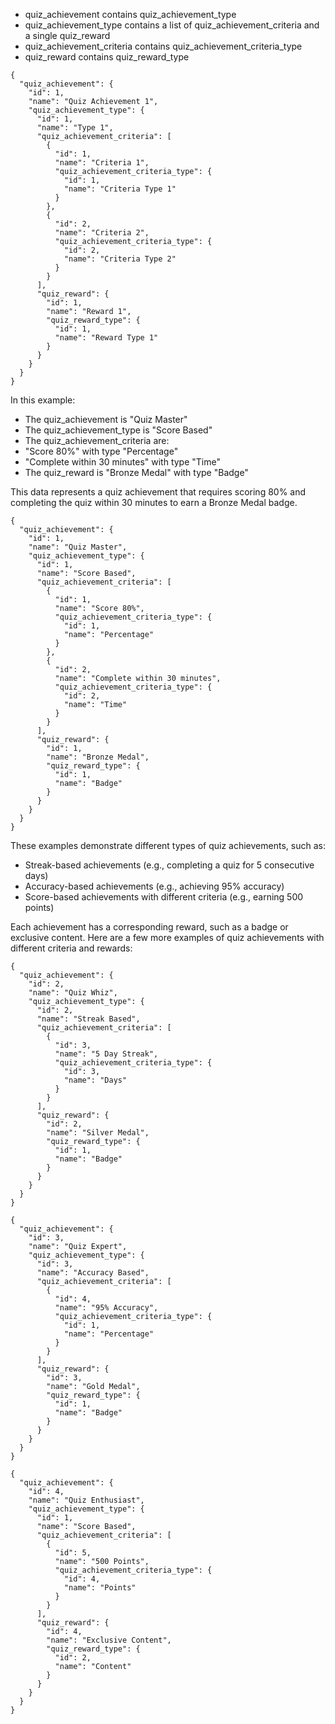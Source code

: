 

- quiz_achievement contains quiz_achievement_type
- quiz_achievement_type contains a list of quiz_achievement_criteria and a single quiz_reward
- quiz_achievement_criteria contains quiz_achievement_criteria_type
- quiz_reward contains quiz_reward_type

```
{
  "quiz_achievement": {
    "id": 1,
    "name": "Quiz Achievement 1",
    "quiz_achievement_type": {
      "id": 1,
      "name": "Type 1",
      "quiz_achievement_criteria": [
        {
          "id": 1,
          "name": "Criteria 1",
          "quiz_achievement_criteria_type": {
            "id": 1,
            "name": "Criteria Type 1"
          }
        },
        {
          "id": 2,
          "name": "Criteria 2",
          "quiz_achievement_criteria_type": {
            "id": 2,
            "name": "Criteria Type 2"
          }
        }
      ],
      "quiz_reward": {
        "id": 1,
        "name": "Reward 1",
        "quiz_reward_type": {
          "id": 1,
          "name": "Reward Type 1"
        }
      }
    }
  }
}
```

In this example:

- The quiz_achievement is "Quiz Master"
- The quiz_achievement_type is "Score Based"
- The quiz_achievement_criteria are:
- "Score 80%" with type "Percentage"
- "Complete within 30 minutes" with type "Time"
- The quiz_reward is "Bronze Medal" with type "Badge"

This data represents a quiz achievement that requires scoring 80% and completing the quiz within 30 minutes to earn a Bronze Medal badge.

```
{
  "quiz_achievement": {
    "id": 1,
    "name": "Quiz Master",
    "quiz_achievement_type": {
      "id": 1,
      "name": "Score Based",
      "quiz_achievement_criteria": [
        {
          "id": 1,
          "name": "Score 80%",
          "quiz_achievement_criteria_type": {
            "id": 1,
            "name": "Percentage"
          }
        },
        {
          "id": 2,
          "name": "Complete within 30 minutes",
          "quiz_achievement_criteria_type": {
            "id": 2,
            "name": "Time"
          }
        }
      ],
      "quiz_reward": {
        "id": 1,
        "name": "Bronze Medal",
        "quiz_reward_type": {
          "id": 1,
          "name": "Badge"
        }
      }
    }
  }
}
```

These examples demonstrate different types of quiz achievements, such as:

- Streak-based achievements (e.g., completing a quiz for 5 consecutive days)
- Accuracy-based achievements (e.g., achieving 95% accuracy)
- Score-based achievements with different criteria (e.g., earning 500 points)

Each achievement has a corresponding reward, such as a badge or exclusive content.
Here are a few more examples of quiz achievements with different criteria and rewards:

```
{
  "quiz_achievement": {
    "id": 2,
    "name": "Quiz Whiz",
    "quiz_achievement_type": {
      "id": 2,
      "name": "Streak Based",
      "quiz_achievement_criteria": [
        {
          "id": 3,
          "name": "5 Day Streak",
          "quiz_achievement_criteria_type": {
            "id": 3,
            "name": "Days"
          }
        }
      ],
      "quiz_reward": {
        "id": 2,
        "name": "Silver Medal",
        "quiz_reward_type": {
          "id": 1,
          "name": "Badge"
        }
      }
    }
  }
}

{
  "quiz_achievement": {
    "id": 3,
    "name": "Quiz Expert",
    "quiz_achievement_type": {
      "id": 3,
      "name": "Accuracy Based",
      "quiz_achievement_criteria": [
        {
          "id": 4,
          "name": "95% Accuracy",
          "quiz_achievement_criteria_type": {
            "id": 1,
            "name": "Percentage"
          }
        }
      ],
      "quiz_reward": {
        "id": 3,
        "name": "Gold Medal",
        "quiz_reward_type": {
          "id": 1,
          "name": "Badge"
        }
      }
    }
  }
}

{
  "quiz_achievement": {
    "id": 4,
    "name": "Quiz Enthusiast",
    "quiz_achievement_type": {
      "id": 1,
      "name": "Score Based",
      "quiz_achievement_criteria": [
        {
          "id": 5,
          "name": "500 Points",
          "quiz_achievement_criteria_type": {
            "id": 4,
            "name": "Points"
          }
        }
      ],
      "quiz_reward": {
        "id": 4,
        "name": "Exclusive Content",
        "quiz_reward_type": {
          "id": 2,
          "name": "Content"
        }
      }
    }
  }
}
```


```

```
